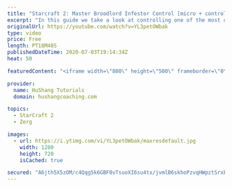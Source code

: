 ```yaml
---
title: "Starcraft 2: Master Broodlord Infestor Control [micro + control groups & more]"
excerpt: "In this guide we take a look at controlling one of the most difficult compositions in Starcraft2: broodlord infestor + friends. I will be showing you how to set up your control groups as a beginner or advanced level player, how to micro this complex army & some extra awesome tips along the way ;)  #Starcraft"
originalUrl: https://youtube.com/watch?v=YL3petOWbak
type: video
price: Free
length: PT18M48S
publishedDateTime: 2020-07-03T19:14:34Z
heat: 50

featuredContent: "<iframe width=\"800\" height=\"500\" frameborder=\"0\" src=\"https://www.youtube.com/embed/YL3petOWbak\" allow=\"accelerometer; autoplay; encrypted-media; gyroscope; picture-in-picture\" allowfullscreen></iframe>"

provider:
  name: HuShang Tutorials
  domain: hushangcoaching.com

topics:
  - StarCraft 2
  - Zerg

images:
  - url: https://i.ytimg.com/vi/YL3petOWbak/maxresdefault.jpg
    width: 1280
    height: 720
    isCached: true

secured: "A6jth5X5zOM/c4Qqg5k6GBF0vTsuoXI6su4tx/jvmlB6skhoPzvqHWpztSrxEXQzYV85B24FgwNtbFuRSH8vzG6aeaAsrke/oPh4VD9MD+yLDbyUQFptptR9qHRKxSmFiOUFy01R4AFn047FyVyUh8Db77TqjlV4mlG33eS6Pr+qerf+A7w6wVH1H0G1xIIilNGZa3sEHalFDvgZiJaBg3K3YeAsOsRU9LXLcRPFVzB9QbOcF+KpRgy/0grjNlsJSe8czqnKYkYiYrT113EX5y8IrVudWgmu95HB44Z7NjiR3s01REOSPPTpP3DuLOtsHeH6xa7KSjl8FPx2ybAjhZCC/WNW0OH4lAhKnrxLxPvuIrvsiBcEa51EB04ZJUKA7KPVbire7ikpwSD7Jz/CClj7pU2hjzatvtylaoVYjwc=;D+rkRKzehuzNVgfVciNGPg=="
---
```


